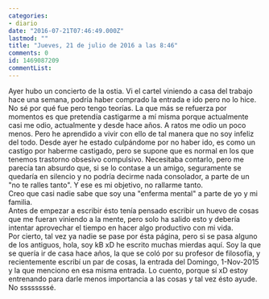 ```yaml
---
categories:
- diario
date: "2016-07-21T07:46:49.000Z"
lastmod: ""
title: "Jueves, 21 de julio de 2016 a las 8:46"
comments: 0
id: 1469087209
commentList:
---
```


Ayer hubo un concierto de la ostia. Vi el cartel viniendo a casa del trabajo hace una semana, podría haber comprado la entrada e ido pero no lo hice. No sé por qué fue pero tengo teorías. La que más se refuerza por momentos es que pretendía castigarme a mí misma porque actualmente casi me odio, actualmente y desde hace años. A ratos me odio un poco menos. Pero he aprendido a vivir con ello de tal manera que no soy infeliz del todo. Desde ayer he estado culpándome por no haber ido, es como un castigo por haberme castigado, pero se supone que es normal en los que tenemos trastorno obsesivo compulsivo. Necesitaba contarlo, pero me parecía tan absurdo que, si se lo contase a un amigo, seguramente se quedaría en silencio y no podría decirme nada consolador, a parte de un "no te ralles tanto". Y ese es mi objetivo, no rallarme tanto.  
Creo que casi nadie sabe que soy una "enferma mental" a parte de yo y mi familia.  
Antes de empezar a escribir ésto tenía pensado escribir un huevo de cosas que me fueran viniendo a la mente, pero solo ha salido esto y debería intentar aprovechar el tiempo en hacer algo productivo con mi vida.   
Por cierto, tal vez ya nadie se pase por ésta página, pero si se pasa alguno de los antiguos, hola, soy kB xD he escrito muchas mierdas aquí. Soy la que se quería ir de casa hace años, la que se coló por su profesor de filosofía, y recientemente escribí un par de cosas, la entrada del Domingo, 1-Nov-2015 y la que menciono en esa misma entrada. Lo cuento, porque sí xD estoy entrenando para darle menos importancia a las cosas y tal vez ésto ayude. No ssssssssé.